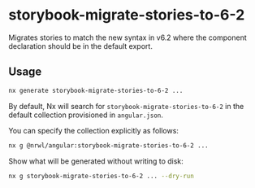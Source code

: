 # storybook-migrate-stories-to-6-2

Migrates stories to match the new syntax in v6.2 where the component declaration should be in the default export.

## Usage

```bash
nx generate storybook-migrate-stories-to-6-2 ...
```

By default, Nx will search for `storybook-migrate-stories-to-6-2` in the default collection provisioned in `angular.json`.

You can specify the collection explicitly as follows:

```bash
nx g @nrwl/angular:storybook-migrate-stories-to-6-2 ...
```

Show what will be generated without writing to disk:

```bash
nx g storybook-migrate-stories-to-6-2 ... --dry-run
```
